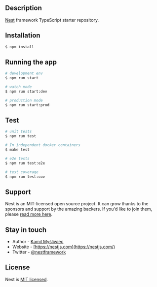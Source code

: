 ## Description

[Nest](https://github.com/nestjs/nest) framework TypeScript starter repository.

## Installation

```bash
$ npm install
```

## Running the app

```bash
# development env
$ npm run start

# watch mode
$ npm run start:dev

# production mode
$ npm run start:prod
```

## Test

```bash
# unit tests
$ npm run test

# In independent docker containers 
$ make test

# e2e tests
$ npm run test:e2e

# test coverage
$ npm run test:cov
```

## Support

Nest is an MIT-licensed open source project. It can grow thanks to the sponsors and support by the amazing backers. If you'd like to join them, please [read more here](https://docs.nestjs.com/support).

## Stay in touch

- Author - [Kamil Myśliwiec](https://kamilmysliwiec.com)
- Website - [https://nestjs.com](https://nestjs.com/)
- Twitter - [@nestframework](https://twitter.com/nestframework)

## License

Nest is [MIT licensed](LICENSE).
